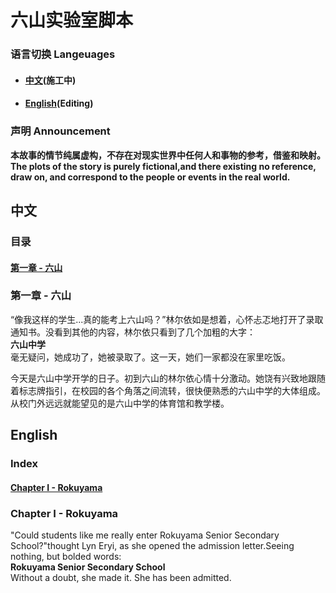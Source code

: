 # 六山实验室脚本
### 语言切换 Langeuages
* #### [中文](#ChineseV)(施工中)
* #### [English](#EnglishV)(Editing)
<a id="ChineseV"></a>
### 声明 Announcement
**本故事的情节纯属虚构，不存在对现实世界中任何人和事物的参考，借鉴和映射。**  
**The plots of the story is purely fictional,and there existing no reference, draw on, and correspond to the people or events in the real world.**
## 中文  
### 目录
#### [第一章 - 六山](#第一章)
<a id="第一章"></a>
### 第一章 - 六山
“像我这样的学生...真的能考上六山吗？”林尔依如是想着，心怀忐忑地打开了录取通知书。没看到其他的内容，林尔依只看到了几个加粗的大字：  
**六山中学**  
毫无疑问，她成功了，她被录取了。这一天，她们一家都没在家里吃饭。  
  
今天是六山中学开学的日子。初到六山的林尔依心情十分激动。她饶有兴致地跟随着标志牌指引，在校园的各个角落之间流转，很快便熟悉的六山中学的大体组成。  
从校门外远远就能望见的是六山中学的体育馆和教学楼。
<a id="EnglishV"></a>
## English  
### Index
#### [Chapter I - Rokuyama](#chapterI)
<a id="chapterI"></a>
### Chapter I - Rokuyama
"Could students like me really enter Rokuyama Senior Secondary School?"thought Lyn Eryi, as she opened the admission letter.Seeing nothing, but bolded words:  
 **Rokuyama Senior Secondary School**  
Without a doubt, she made it. She has been admitted.

